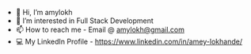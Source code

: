 - 👋 Hi, I’m amylokh
- 👀 I’m interested in Full Stack Development
- 📫 How to reach me - Email @ amylokh@gmail.com
- 💻 My LinkedIn Profile - https://www.linkedin.com/in/amey-lokhande/

<!---
amylokh/amylokh is a ✨ special ✨ repository because its `README.md` (this file) appears on your GitHub profile.
You can click the Preview link to take a look at your changes.
--->
